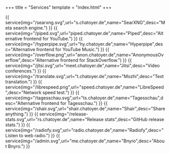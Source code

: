 +++
title = "Services"
template = "index.html"
+++

{{ service(img="/searxng.svg",url="s.chatoyer.de",name="SearXNG",desc="Meta search engine.") }}
{{ service(img="/piped.svg",url="piped.chatoyer.de",name="Piped",desc="Alternative frontend for YouTube.") }}
{{ service(img="/hyperpipe.svg",url="hy.chatoyer.de",name="Hyperpipe",desc="Alternative frontend for YouTube Music.") }}
{{ service(img="/overflow.png",url="anon.chatoyer.de",name="AnonymousOverflow",desc="Alternative frontend for StackOverflow.") }}
{{ service(img="/jitsi.svg",url="meet.chatoyer.de",name="Jitsi",desc="Video conferences.") }}
{{ service(img="/translate.svg",url="t.chatoyer.de",name="Mozhi",desc="Text translation.") }}
{{ service(img="/librespeed.png",url="speed.chatoyer.de",name="LibreSpeed",desc="Network speed test.") }}
{{ service(img="/tagesschau.svg",url="ts.chatoyer.de",name="Tagesschau",desc="Alternative frontend for Tagesschau.") }}
{{ service(img="/shair.svg",url="shair.chatoyer.de",name="Shair",desc="Share anything.") }}
{{ service(img="/release-stats.svg",url="rs.chatoyer.de",name="Release stats",desc="GitHub release stats.") }}
{{ service(img="/radiofy.svg",url="radio.chatoyer.de",name="Radiofy",desc="Listen to web radio.") }}
{{ service(img="/admin.svg",url="me.chatoyer.de",name="Bnyro",desc="About Bnyro.") }}
